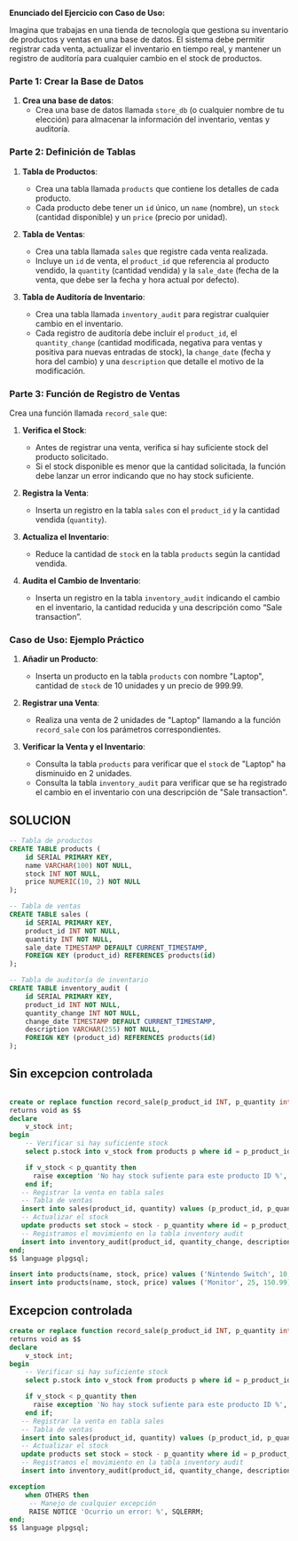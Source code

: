 **Enunciado del Ejercicio con Caso de Uso:**

Imagina que trabajas en una tienda de tecnología que gestiona su inventario de productos y ventas en una base de datos. El sistema debe permitir registrar cada venta, actualizar el inventario en tiempo real, y mantener un registro de auditoría para cualquier cambio en el stock de productos.

### Parte 1: Crear la Base de Datos

1. **Crea una base de datos**:
   - Crea una base de datos llamada `store_db` (o cualquier nombre de tu elección) para almacenar la información del inventario, ventas y auditoría.

### Parte 2: Definición de Tablas

1. **Tabla de Productos**:
   - Crea una tabla llamada `products` que contiene los detalles de cada producto.
   - Cada producto debe tener un `id` único, un `name` (nombre), un `stock` (cantidad disponible) y un `price` (precio por unidad).

2. **Tabla de Ventas**:
   - Crea una tabla llamada `sales` que registre cada venta realizada.
   - Incluye un `id` de venta, el `product_id` que referencia al producto vendido, la `quantity` (cantidad vendida) y la `sale_date` (fecha de la venta, que debe ser la fecha y hora actual por defecto).

3. **Tabla de Auditoría de Inventario**:
   - Crea una tabla llamada `inventory_audit` para registrar cualquier cambio en el inventario.
   - Cada registro de auditoría debe incluir el `product_id`, el `quantity_change` (cantidad modificada, negativa para ventas y positiva para nuevas entradas de stock), la `change_date` (fecha y hora del cambio) y una `description` que detalle el motivo de la modificación.

### Parte 3: Función de Registro de Ventas

Crea una función llamada `record_sale` que:

1. **Verifica el Stock**:
   - Antes de registrar una venta, verifica si hay suficiente stock del producto solicitado.
   - Si el stock disponible es menor que la cantidad solicitada, la función debe lanzar un error indicando que no hay stock suficiente.

2. **Registra la Venta**:
   - Inserta un registro en la tabla `sales` con el `product_id` y la cantidad vendida (`quantity`).

3. **Actualiza el Inventario**:
   - Reduce la cantidad de `stock` en la tabla `products` según la cantidad vendida.

4. **Audita el Cambio de Inventario**:
   - Inserta un registro en la tabla `inventory_audit` indicando el cambio en el inventario, la cantidad reducida y una descripción como “Sale transaction”.

### Caso de Uso: Ejemplo Práctico

1. **Añadir un Producto**:
   - Inserta un producto en la tabla `products` con nombre "Laptop", cantidad de `stock` de 10 unidades y un precio de 999.99.

2. **Registrar una Venta**:
   - Realiza una venta de 2 unidades de "Laptop" llamando a la función `record_sale` con los parámetros correspondientes.

3. **Verificar la Venta y el Inventario**:
   - Consulta la tabla `products` para verificar que el `stock` de "Laptop" ha disminuido en 2 unidades.
   - Consulta la tabla `inventory_audit` para verificar que se ha registrado el cambio en el inventario con una descripción de "Sale transaction".

## SOLUCION

```sql
-- Tabla de productos
CREATE TABLE products (
    id SERIAL PRIMARY KEY,
    name VARCHAR(100) NOT NULL,
    stock INT NOT NULL,
    price NUMERIC(10, 2) NOT NULL
);

-- Tabla de ventas
CREATE TABLE sales (
    id SERIAL PRIMARY KEY,
    product_id INT NOT NULL,
    quantity INT NOT NULL,
    sale_date TIMESTAMP DEFAULT CURRENT_TIMESTAMP,
    FOREIGN KEY (product_id) REFERENCES products(id)
);

-- Tabla de auditoría de inventario
CREATE TABLE inventory_audit (
    id SERIAL PRIMARY KEY,
    product_id INT NOT NULL,
    quantity_change INT NOT NULL,
    change_date TIMESTAMP DEFAULT CURRENT_TIMESTAMP,
    description VARCHAR(255) NOT NULL,
    FOREIGN KEY (product_id) REFERENCES products(id)
);

```
## Sin excepcion controlada
```sql

create or replace function record_sale(p_product_id INT, p_quantity int)
returns void as $$
declare 
	v_stock int;
begin
	-- Verificar si hay suficiente stock
    select p.stock into v_stock from products p where id = p_product_id;

    if v_stock < p_quantity then
      raise exception 'No hay stock sufiente para este producto ID %', p_product_id;
    end if;
   -- Registrar la venta en tabla sales
   -- Tabla de ventas
   insert into sales(product_id, quantity) values (p_product_id, p_quantity);
   -- Actualizar el stock
   update products set stock = stock - p_quantity where id = p_product_id;
   -- Registramos el movimiento en la tabla inventory audit
   insert into inventory_audit(product_id, quantity_change, description) values (p_product_id, -p_quantity, 'Sale transaction');
end;
$$ language plpgsql;

insert into products(name, stock, price) values ('Nintendo Switch', 10, 400.99);
insert into products(name, stock, price) values ('Monitor', 25, 150.99);
```

## Excepcion controlada

```sql
create or replace function record_sale(p_product_id INT, p_quantity int)
returns void as $$
declare 
	v_stock int;
begin
	-- Verificar si hay suficiente stock
    select p.stock into v_stock from products p where id = p_product_id;

    if v_stock < p_quantity then
      raise exception 'No hay stock sufiente para este producto ID %', p_product_id;
    end if;
   -- Registrar la venta en tabla sales
   -- Tabla de ventas
   insert into sales(product_id, quantity) values (p_product_id, p_quantity);
   -- Actualizar el stock
   update products set stock = stock - p_quantity where id = p_product_id;
   -- Registramos el movimiento en la tabla inventory audit
   insert into inventory_audit(product_id, quantity_change, description) values (p_product_id, -p_quantity, 'Sale transaction');

exception
	when OTHERS then
	 -- Manejo de cualquier excepción
	 RAISE NOTICE 'Ocurrio un error: %', SQLERRM;
end;
$$ language plpgsql;
```